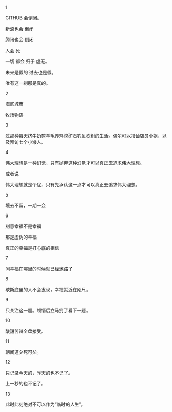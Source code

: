 1

GITHUB 会倒闭。

新浪也会 倒闭 

腾讯也会 倒闭

人会 死 

一切 都会 归于 虚无。



未来是假的  过去也是假。

唯有这一刹那是真的。



2

海底城市

牧场物语



3

过那种每天挤牛奶剪羊毛养鸡挖矿石钓鱼砍树的生活。偶尔可以搭讪店员小姐，以及拜访七个小矮人。



4

伟大理想是一种幻觉，只有抛弃这种幻觉才可以真正去追求伟大理想。

或者说

伟大理想就是个屁，只有先承认这一点才可以真正去追求伟大理想。



5

境去不留，一期一会



6

刻意幸福不是幸福

那是虚伪的幸福

真正的幸福是打心底的相信



7

问幸福在哪里的时候就已经迷路了



8

歇斯底里的人不会发现，幸福就近在咫尺。



9

只关注这一题。领悟后立马扔了看下一题。



10

酸甜苦辣全盘接受。



11

朝闻道夕死可矣。



12

只记录今天的，昨天的也不记了。

上一秒的也不记了。



13

此时此刻绝对不可以作为“临时的人生”。


